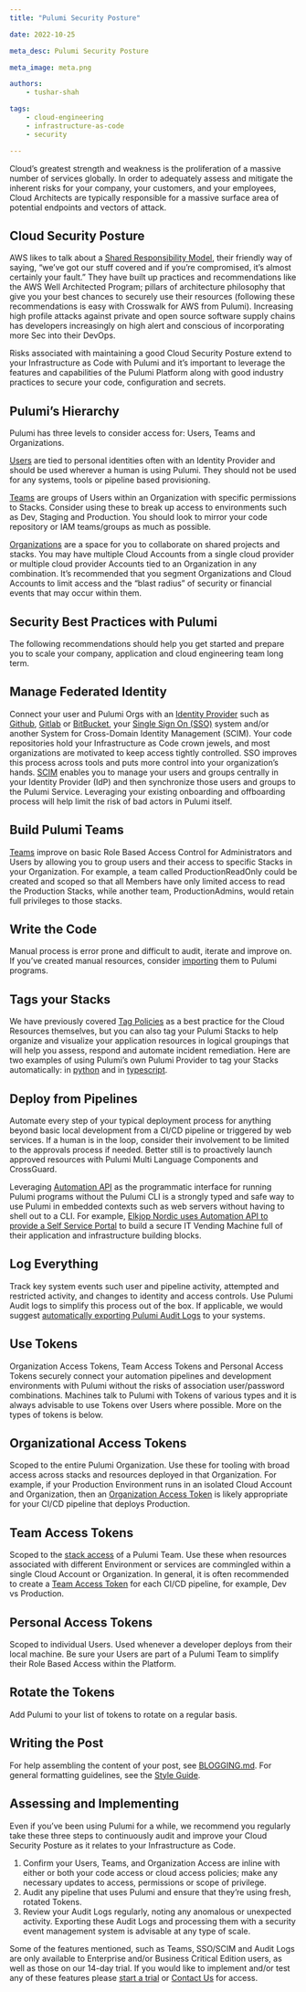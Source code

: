 ```yaml
---
title: "Pulumi Security Posture"

date: 2022-10-25

meta_desc: Pulumi Security Posture

meta_image: meta.png

authors:
    - tushar-shah    

tags:
    - cloud-engineering
    - infrastructure-as-code
    - security

---
```


Cloud’s greatest strength and weakness is the proliferation of a massive number of services globally.  In order to adequately assess and mitigate the inherent risks for your company, your customers, and your employees, Cloud Architects are typically responsible for a massive surface area of potential endpoints and vectors of attack. 

<!--more-->

## Cloud Security Posture

AWS likes to talk about a [Shared Responsibility Model](https://aws.amazon.com/compliance/shared-responsibility-model/), their friendly way of saying, “we’ve got our stuff covered and if you’re compromised, it’s almost certainly your fault.”  They have built up practices and recommendations like the AWS Well Architected Program; pillars of architecture philosophy that give you your best chances to securely use their resources (following these recommendations is easy with Crosswalk for AWS from Pulumi).  Increasing high profile attacks against private and open source software supply chains has developers increasingly on high alert and conscious of incorporating more Sec into their DevOps.

Risks associated with maintaining a good Cloud Security Posture extend to your Infrastructure as Code with Pulumi and it’s important to leverage the features and capabilities of the Pulumi Platform along with good industry practices to secure your code, configuration and secrets.

## Pulumi’s Hierarchy 
Pulumi has three levels to consider access for: Users, Teams and Organizations.

[Users](https://www.pulumi.com/docs/intro/pulumi-service/accounts/#profile) are tied to personal identities often with an Identity Provider and should be used wherever a human is using Pulumi.  They should not be used for any systems, tools or pipeline based provisioning.

[Teams](https://www.pulumi.com/docs/intro/pulumi-service/teams/) are groups of Users within an Organization with specific permissions to Stacks.  Consider using these to break up access to environments such as Dev, Staging and Production.  You should look to mirror your code repository or IAM teams/groups as much as possible.

[Organizations](https://www.pulumi.com/docs/intro/pulumi-service/organizations/) are a space for you to collaborate on shared projects and stacks.  You may have multiple Cloud Accounts from a single cloud provider or multiple cloud provider Accounts tied to an Organization in any combination.  It’s recommended that you segment Organizations and Cloud Accounts to limit access and the “blast radius” of security or financial events that may occur within them.

## Security Best Practices with Pulumi
The following recommendations should help you get started and prepare you to scale your company, application and cloud engineering team long term.

## Manage Federated Identity
Connect your user and Pulumi Orgs with an [Identity Provider](https://www.pulumi.com/docs/intro/pulumi-service/organizations/#organization-identity-providers) such as [Github](https://www.pulumi.com/docs/intro/pulumi-service/organizations/#github-identity-provider), [Gitlab](https://www.pulumi.com/docs/intro/pulumi-service/organizations/#gitlab-identity-provider) or [BitBucket](https://www.pulumi.com/docs/intro/pulumi-service/organizations/#bitbucket-identity-provider), your [Single Sign On (SSO)](https://www.pulumi.com/docs/intro/pulumi-service/organizations/#saml-single-sign-on-sso) system and/or another System for Cross-Domain Identity Management (SCIM).  Your code repositories hold your Infrastructure as Code crown jewels, and most organizations are motivated to keep access tightly controlled.  SSO improves this process across tools and puts more control into your organization’s hands.  [SCIM](https://www.pulumi.com/docs/guides/scim/) enables you to manage your users and groups centrally in your Identity Provider (IdP) and then synchronize those users and groups to the Pulumi Service.  Leveraging your existing onboarding and offboarding process will help limit the risk of bad actors in Pulumi itself.

## Build Pulumi Teams
[Teams](https://www.pulumi.com/docs/intro/pulumi-service/teams/#creating-a-team) improve on basic Role Based Access Control for Administrators and Users by allowing you to group users and their access to specific Stacks in your Organization.  For example, a team called ProductionReadOnly could be created and scoped so that all Members have only limited access to read the Production Stacks, while another team, ProductionAdmins, would retain full privileges to those stacks.

## Write the Code
Manual process is error prone and difficult to audit, iterate and improve on.  If you’ve created manual resources, consider [importing](https://www.pulumi.com/blog/changes-to-import/) them to Pulumi programs.

## Tags your Stacks
We have previously covered [Tag Policies](https://www.pulumi.com/blog/automatically-enforcing-aws-resource-tagging-policies/) as a best practice for the Cloud Resources themselves, but you can also tag your Pulumi Stacks to help organize and visualize your application resources in logical groupings that will help you assess, respond and automate incident remediation. Here are two examples of using Pulumi’s own Pulumi Provider to tag your Stacks automatically: in [python](https://github.com/pulumi/examples/blob/master/aws-py-stackreference/team/__main__.py#L8-L13) and in [typescript](https://github.com/pulumi/examples/blob/master/aws-ts-stackreference/team/index.ts#L17-L22).

## Deploy from Pipelines
Automate every step of your typical deployment process for anything beyond basic local development from a CI/CD pipeline or triggered by web services. If a human is in the loop, consider their involvement to be limited to the approvals process if needed. Better still is to proactively launch approved resources with Pulumi Multi Language Components and CrossGuard.

Leveraging [Automation API](https://www.pulumi.com/docs/guides/automation-api/) as the programmatic interface for running Pulumi programs without the Pulumi CLI is a strongly typed and safe way to use Pulumi in embedded contexts such as web servers without having to shell out to a CLI. For example, [Elkjop Nordic uses Automation API to provide a Self Service Portal](https://www.pulumi.com/blog/how-elkjop-nordic-enables-developers-to-self-serve-infrastructure/) to build a secure IT Vending Machine full of their application and infrastructure building blocks.

## Log Everything
Track key system events such user and pipeline activity, attempted and restricted activity, and changes to identity and access controls. Use Pulumi Audit logs to simplify this process out of the box.  If applicable, we would suggest [automatically exporting Pulumi Audit Logs](https://www.pulumi.com/docs/intro/pulumi-service/audit-logs/#automated-export) to your systems.

## Use Tokens
Organization Access Tokens, Team Access Tokens and Personal Access Tokens securely connect your automation pipelines and development environments with Pulumi without the risks of association user/password combinations.  Machines talk to Pulumi with Tokens of various types and it is always advisable to use Tokens over Users where possible. More on the types of tokens is below.

## Organizational Access Tokens
Scoped to the entire Pulumi Organization.  Use these for tooling with broad access across stacks and resources deployed in that Organization.  For example, if your Production Environment runs in an isolated Cloud Account and Organization, then an [Organization Access Token](https://www.pulumi.com/docs/intro/pulumi-service/organization-access-tokens/) is likely appropriate for your CI/CD pipeline that deploys Production.

## Team Access Tokens
Scoped to the [stack access](https://www.pulumi.com/docs/intro/pulumi-service/team-access-tokens/#stacks) of a Pulumi Team.  Use these when resources associated with different Environment or services are commingled within a single Cloud Account or Organization.  In general, it is often recommended to create a [Team Access Token](https://www.pulumi.com/docs/intro/pulumi-service/team-access-tokens/) for each CI/CD pipeline, for example, Dev vs Production.

## Personal Access Tokens
Scoped to individual Users. Used whenever a developer deploys from their local machine.  Be sure your Users are part of a Pulumi Team to simplify their Role Based Access within the Platform.

## Rotate the Tokens
Add Pulumi to your list of tokens to rotate on a regular basis.

## Writing the Post

For help assembling the content of your post, see [BLOGGING.md](https://github.com/pulumi/pulumi-hugo/blob/master/BLOGGING.md). For general formatting guidelines, see the [Style Guide](https://github.com/pulumi/pulumi-hugo/blob/master/STYLE-GUIDE.md).

## Assessing and Implementing
Even if you’ve been using Pulumi for a while, we recommend you regularly take these three steps to continuously audit and improve your Cloud Security Posture as it relates to your Infrastructure as Code.

1. Confirm your Users, Teams, and Organization Access are inline with either or both your code access or cloud access policies; make any necessary updates to access, permissions or scope of privilege.
1. Audit any pipeline that uses Pulumi and ensure that they’re using fresh, rotated Tokens.
1. Review your Audit Logs regularly, noting any anomalous or unexpected activity.  Exporting these Audit Logs and processing them with a security event management system is advisable at any type of scale.

Some of the features mentioned, such as Teams, SSO/SCIM and Audit Logs are only available to Enterprise and/or Business Critical Edition users, as well as those on our 14-day trial. If you would like to implement and/or test any of these features please [start a trial](https://app.pulumi.com/site/trial) or [Contact Us](https://www.pulumi.com/contact) for access.